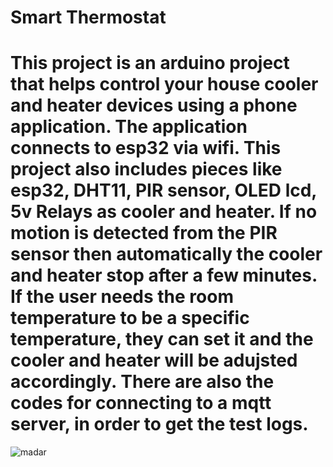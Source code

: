 # Smart Thermostat
# This project is an arduino project that helps control your house cooler and heater devices using a phone application. The application connects to esp32 via wifi. This project also includes pieces like esp32, DHT11, PIR sensor, OLED lcd, 5v Relays as cooler and heater. If no motion is detected from the PIR sensor then automatically the cooler and heater stop after a few minutes. If the user needs the room temperature to be a specific temperature, they can set it and the cooler and heater will be adujsted accordingly. There are also the codes for connecting to a mqtt server, in order to get the test logs.
![madar](https://github.com/hkasti/smart-thermostat/assets/45814369/9cf54f3d-9c6d-4415-a36d-77e43e117ef9)

